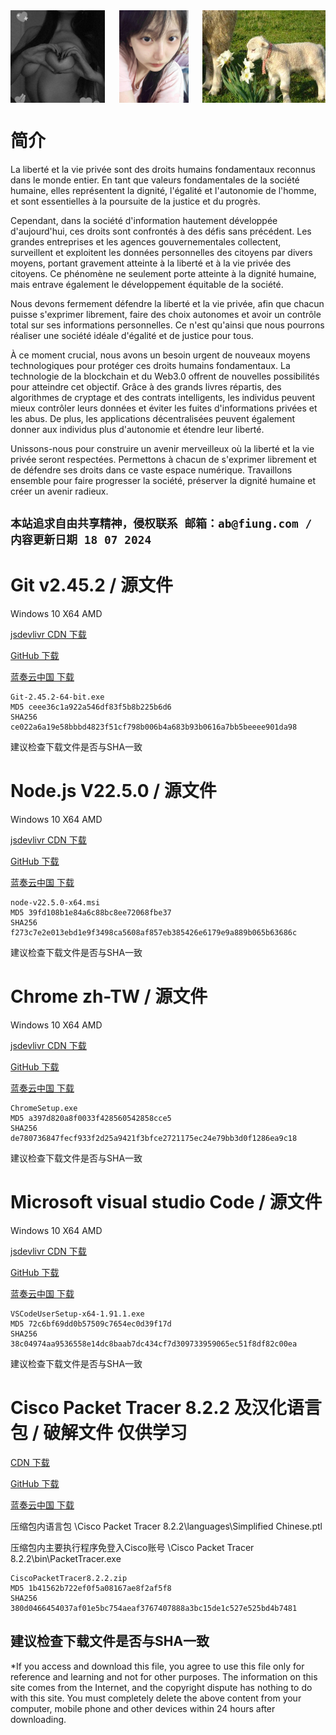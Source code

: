 <div style="display: flex; justify-content: space-between;">
  <img src="https://raw.githubusercontent.com/eutp/apex/main/today/1.jpg" alt="Image 1" style="width: 30%; height: auto;">
  <img src="https://raw.githubusercontent.com/eutp/apex/main/today/2.jpg" alt="Image 2" style="width: 22%; height: auto;">
  <img src="https://raw.githubusercontent.com/eutp/apex/main/today/3.jpg" alt="Image 3" style="width: 39%; height: auto;">
</div>

# 简介

La liberté et la vie privée sont des droits humains fondamentaux reconnus dans le monde entier. En tant que valeurs fondamentales de la société humaine, elles représentent la dignité, l'égalité et l'autonomie de l'homme, et sont essentielles à la poursuite de la justice et du progrès.

Cependant, dans la société d'information hautement développée d'aujourd'hui, ces droits sont confrontés à des défis sans précédent. Les grandes entreprises et les agences gouvernementales collectent, surveillent et exploitent les données personnelles des citoyens par divers moyens, portant gravement atteinte à la liberté et à la vie privée des citoyens. Ce phénomène ne seulement porte atteinte à la dignité humaine, mais entrave également le développement équitable de la société.

Nous devons fermement défendre la liberté et la vie privée, afin que chacun puisse s'exprimer librement, faire des choix autonomes et avoir un contrôle total sur ses informations personnelles. Ce n'est qu'ainsi que nous pourrons réaliser une société idéale d'égalité et de justice pour tous.

À ce moment crucial, nous avons un besoin urgent de nouveaux moyens technologiques pour protéger ces droits humains fondamentaux. La technologie de la blockchain et du Web3.0 offrent de nouvelles possibilités pour atteindre cet objectif. Grâce à des grands livres répartis, des algorithmes de cryptage et des contrats intelligents, les individus peuvent mieux contrôler leurs données et éviter les fuites d'informations privées et les abus. De plus, les applications décentralisées peuvent également donner aux individus plus d'autonomie et étendre leur liberté.

Unissons-nous pour construire un avenir merveilleux où la liberté et la vie privée seront respectées. Permettons à chacun de s'exprimer librement et de défendre ses droits dans ce vaste espace numérique. Travaillons ensemble pour faire progresser la société, préserver la dignité humaine et créer un avenir radieux.

## ```本站追求自由共享精神，侵权联系 邮箱：ab@fiung.com / 内容更新日期 18 07 2024```

# Git v2.45.2 / 源文件

Windows 10 X64 AMD

[jsdevlivr CDN 下载](https://apex.tf/nodown) 

[GitHub 下载](https://github.com/eutp/apex/releases/tag/master) 

[蓝奏云中国 下载](https://apex.tf/nodown)


```
Git-2.45.2-64-bit.exe
MD5 ceee36c1a922a546df83f5b8b225b6d6
SHA256 ce022a6a19e58bbbd4823f51cf798b006b4a683b93b0616a7bb5beeee901da98

```
建议检查下载文件是否与SHA一致







# Node.js V22.5.0 / 源文件
Windows 10 X64 AMD

[jsdevlivr CDN 下载](https://apex.tf/nodown) 

[GitHub 下载](https://github.com/eutp/apex/releases/tag/master) 

[蓝奏云中国 下载](https://apex.tf/nodown)

```
node-v22.5.0-x64.msi
MD5 39fd108b1e84a6c88bc8ee72068fbe37
SHA256 f273c7e2e013ebd1e9f3498ca5608af857eb385426e6179e9a889b065b63686c

```
建议检查下载文件是否与SHA一致






# Chrome zh-TW / 源文件
Windows 10 X64 AMD


[jsdevlivr CDN 下载](https://apex.tf/nodown) 

[GitHub 下载](https://github.com/eutp/apex/releases/tag/master) 

[蓝奏云中国 下载](https://apex.tf/nodown)


```
ChromeSetup.exe
MD5 a397d820a8f0033f428560542858cce5
SHA256 de780736847fecf933f2d25a9421f3bfce2721175ec24e79bb3d0f1286ea9c18
```

建议检查下载文件是否与SHA一致








# Microsoft visual studio Code / 源文件
Windows 10 X64 AMD

[jsdevlivr CDN 下载](https://apex.tf/nodown) 

[GitHub 下载](https://github.com/eutp/apex/releases/tag/master) 

[蓝奏云中国 下载](https://apex.tf/nodown)

```
VSCodeUserSetup-x64-1.91.1.exe
MD5 72c6bf69dd0b57509c7654ec0d39f17d
SHA256 38c04974aa9536558e14dc8baab7dc434cf7d309733959065ec51f8df82c00ea
```

建议检查下载文件是否与SHA一致



# Cisco Packet Tracer 8.2.2 及汉化语言包 / 破解文件 仅供学习

[CDN 下载](https://apex.tf/cc-cdnhelp) 

[GitHub 下载](https://github.com/eutp/apex/releases/tag/master) 

[蓝奏云中国 下载](https://apex.tf/nodown)

压缩包内语言包  \Cisco Packet Tracer 8.2.2\languages\Simplified Chinese.ptl

压缩包内主要执行程序免登入Cisco账号  \Cisco Packet Tracer 8.2.2\bin\PacketTracer.exe

```
CiscoPacketTracer8.2.2.zip
MD5 1b41562b722ef0f5a08167ae8f2af5f8
SHA256 380d0466454037af01e5bc754aeaf3767407888a3bc15de1c527e525bd4b7481
```

建议检查下载文件是否与SHA一致
------
*If you access and download this file, you agree to use this file only for reference and learning and not for other purposes. The information on this site comes from the Internet, and the copyright dispute has nothing to do with this site. You must completely delete the above content from your computer, mobile phone and other devices within 24 hours after downloading.
